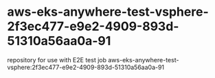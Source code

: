 # aws-eks-anywhere-test-vsphere-2f3ec477-e9e2-4909-893d-51310a56aa0a-91
repository for use with E2E test job aws-eks-anywhere-test-vsphere:2f3ec477-e9e2-4909-893d-51310a56aa0a-91
